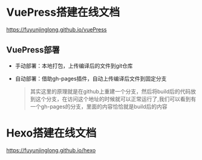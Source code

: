 

# VuePress搭建在线文档

https://fuyunjinglong.github.io/vuePress

## VuePress部署

- 手动部署：本地打包，上传编译后的文件到git仓库

- 自动部署：借助gh-pages插件，自动上传编译后文件到固定分支

  > 其实这里的原理就是在github上重建一个分支，然后将build后的代码放到这个分支，在访问这个地址的时候就可以正常运行了,我们可以看到有一个gh-pages的分支，里面的内容恰恰就是build后的内容

# Hexo搭建在线文档

https://fuyunjinglong.github.io/hexo